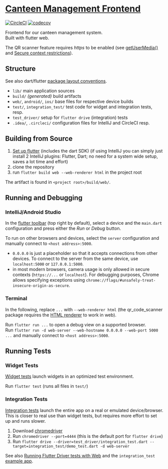 # [Canteen Management Frontend](https://canteen-mgmt.github.io/)

[![CircleCI](https://circleci.com/gh/AAU-ASE-GroupC-WS2021/canteenMgmtFrontend/tree/main.svg?style=shield)](https://circleci.com/gh/AAU-ASE-GroupC-WS2021/canteenMgmtFrontend/tree/main)
[![codecov](https://codecov.io/gh/AAU-ASE-GroupC-WS2021/canteenMgmtFrontend/branch/main/graph/badge.svg?token=7XIIY93GYQ)](https://codecov.io/gh/AAU-ASE-GroupC-WS2021/canteenMgmtFrontend)

Frontend for our canteen management system.  
Built with flutter web.

The QR scanner feature requires _https_ to be enabled
(see [getUserMedia()](https://developer.mozilla.org/en-US/docs/Web/API/MediaDevices/getUserMedia)
and [Secure context restrictions](https://developer.mozilla.org/en-US/docs/Web/Security/Secure_Contexts/features_restricted_to_secure_contexts#secure_context_restrictions_that_vary_by_browser)).

## Structure

See also dart/flutter [package layout conventions](https://dart.dev/tools/pub/package-layout).

- `lib/` main application sources
- `build/` _(generated)_ build artifacts
- `web/`, `android/`, `ios/` base files for respective device builds
- `test/`, `integration_test/` test code for widget and integration tests, resp.
- `test_driver/` setup for `flutter drive` (integration) tests
- `.idea/`, `.circleci/` configuration files for IntelliJ and CircleCI resp.

## Building from Source

1. [Set up flutter](https://docs.flutter.dev/get-started/install) (includes the dart SDK) (if using IntelliJ you can simply just install 2 IntelliJ plugins: Flutter, Dart; no need for a system wide setup, saves a lot time and effort)
2. clone the repository
3. run `flutter build web --web-renderer html` in the project root

The artifact is found in `<project root>/build/web/`.

## Running and Debugging

### IntelliJ/Android Studio

In the [flutter toolbar](https://docs.flutter.dev/development/tools/android-studio#running-and-debugging) (top right by default),
select a device and the `main.dart` configuration and press either the _Run_ or _Debug_ button.

To run on other browsers and devices, select the `server` configuration and manually connect to `<host address>:5000`.

- `0.0.0.0` is just a placeholder so that it accepts connections from other devices. To connect to the server from the
  same device, use `localhost:5000` or `127.0.0.1:5000`.
- in most modern browsers, camera usage is only allowed in secure contexts (`https://...` or `localhost`). For debugging
  purposes, Chrome allows specifying exceptions using `chrome://flags/#unsafely-treat-insecure-origin-as-secure`.

### Terminal

In the following, replace `...` with `--web-renderer html`
(the qr_code_scanner package requires the [HTML renderer](https://docs.flutter.dev/development/tools/web-renderers) to work in web).

Run `flutter run ...` to open a debug view on a supported browser.  
Run `flutter run -d web-server --web-hostname 0.0.0.0 --web-port 5000 ...` and manually connect to `<host address>:5000`.

## Running Tests

### Widget Tests

[Widget tests](https://docs.flutter.dev/testing#widget-tests) launch widgets in an optimized test environment.

Run `flutter test` (runs all files in `test/`)

### Integration Tests

[Integration tests](https://docs.flutter.dev/testing#integration-tests) launch the entire app on a real or emulated device/browser.
This is closer to real use than widget tests, but requires more effort to set up and runs slower.

1. Download [chromedriver](https://chromedriver.chromium.org/downloads)
2. Run `chromedriver --port=4444` (this is the default port for `flutter drive`)
3. Run `flutter drive --driver=test_driver/integration_test.dart --target=integration_test/demo_test.dart -d web-server`

See also [Running Flutter Driver tests with Web](https://github.com/flutter/flutter/wiki/Running-Flutter-Driver-tests-with-Web)
and the `integration_test` [example app](https://github.com/flutter/flutter/tree/master/packages/integration_test/example).
